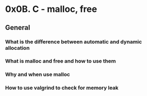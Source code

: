 # 0x0B. C - malloc, free

## General

### What is the difference between automatic and dynamic allocation
### What is malloc and free and how to use them
### Why and when use malloc
### How to use valgrind to check for memory leak

